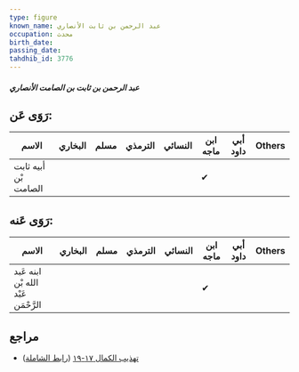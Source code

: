 ```yaml
---
type: figure
known_name: عبد الرحمن بن ثابت الأنصاري
occupation: محدث
birth_date:
passing_date:
tahdhib_id: 3776
---
```

##### عبد الرحمن بن ثابت بن الصامت الأنصاري

## رَوَى عَن:
| الاسم                | البخاري | مسلم | الترمذي | النسائي | ابن ماجه | أبي داود | Others |
| -------------------- | ------- | ---- | ------- | ------- | -------- | -------- | ------ |
| أبيه ثابت بْن الصامت |         |      |         |         | ✔        |          |        |
## رَوَى عَنه:
| الاسم                               | البخاري | مسلم | الترمذي | النسائي | ابن ماجه | أبي داود | Others |
| ----------------------------------- | ------- | ---- | ------- | ------- | -------- | -------- | ------ |
| ابنه عَبد الله بْن عَبْد الرَّحْمَن |         |      |         |         | ✔        |          |        |
## مراجع
- [تهذيب الكمال ١٧-١٩](obsidian://open?vault=Tahdhib-al-Kamal&file=Figures/٣٧٧٦-عبد%20الرحمن%20بن%20ثابت%20بن%20الصامت%20الأنصاري) ([رابط الشاملة](https://shamela.ws/book/3722/8569))